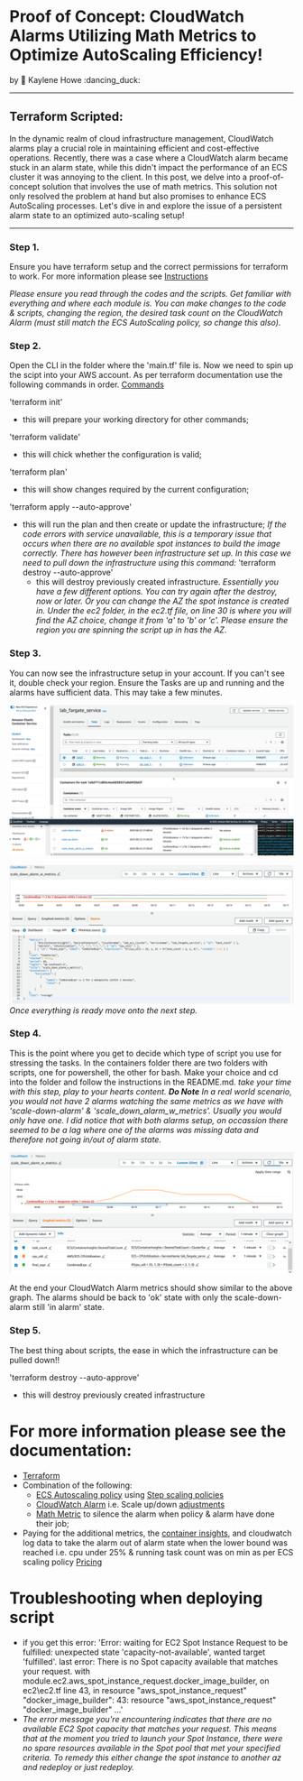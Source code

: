 # Proof of Concept: CloudWatch Alarms Utilizing Math Metrics to Optimize AutoScaling Efficiency!
by :sunflower: Kaylene Howe :dancing_duck:

---

## Terraform Scripted:
In the dynamic realm of cloud infrastructure management, CloudWatch alarms play a crucial role in maintaining efficient and cost-effective operations. Recently, there was a case where a CloudWatch alarm became stuck in an alarm state, while this didn't impact the performance of an ECS cluster it was annoying to the client. 
In this post, we delve into a proof-of-concept solution that involves the use of math metrics. This solution not only resolved the problem at hand but also promises to enhance ECS AutoScaling processes. Let's dive in and explore the issue of a persistent alarm state to an optimized auto-scaling setup!

---

### Step 1.
Ensure you have terraform setup and the correct permissions for terraform to work.  For more information please see [Instructions](https://developer.hashicorp.com/terraform/tutorials/aws-get-started/install-cli)

*Please ensure you read through the codes and the scripts.  Get familiar with everything and where each module is.  You can make changes to the code & scripts, changing the region, the desired task count on the CloudWatch Alarm (must still match the ECS AutoScaling policy, so change this also).*

### Step 2. 
Open the CLI in the folder where the 'main.tf' file is.  Now we need to spin up the scipt into your AWS account.  As per terraform documentation use the following commands in order. [Commands](https://developer.hashicorp.com/terraform/cli/commands)

'terraform init'
  - this will prepare your working directory for other commands;

'terraform validate'
  - this will chick whether the configuration is valid;

'terraform plan'
  - this will show changes required by the current configuration;

'terraform apply --auto-approve'
  - this will run the plan and then create or update the infrastructure; *If the code errors with service unavailable, this is a temporary issue that occurs when there are no available spot instances to build the image correctly.  There has however been infrastructure set up.  In this case we need to pull down the infrastructure using this command:*
    'terraform destroy --auto-approve'
      - this will destroy previously created infrastructure.  *Essentially you have a few different options.  You can try again after the destroy, now or later.  Or you can change the AZ the spot instance is created in.  Under the ec2 folder, in the ec2.tf file, on line 30 is where you will find the AZ choice, change it from 'a' to 'b' or 'c'.  Please ensure the region you are spinning the script up in has the AZ.*

### Step 3.
You can now see the infrastructure setup in your account.  If you can't see it, double check your region.  Ensure the Tasks are up and running and the alarms have sufficient data.  This may take a few minutes.

![alt text](https://github.com/BearyNatural/SkillsJournal/blob/main/ECS_Fargate_CWMetrics/ECS%20Autoscaling%20Cloudwatch%20Alarms%20with%20metrics.PNG)

![alt text](https://github.com/BearyNatural/SkillsJournal/blob/main/ECS_Fargate_CWMetrics/CloudWatchAlarm%20metrics%20source%20code.PNG)
*Once everything is ready move onto the next step.*

### Step 4.
This is the point where you get to decide which type of script you use for stressing the tasks.  In the containers folder there are two folders with scripts, one for powershell, the other for bash.  Make your choice and cd into the folder and follow the instructions in the README.md.
*take your time with this step, play to your hearts content.  **Do Note** In a real world scenario, you would not have 2 alarms watching the same metrics as we have with 'scale-down-alarm' & 'scale_down_alarm_w_metrics'.  Usually you would only have one.  I did notice that with both alarms setup, on occassion there seemed to be a lag where one of the alarms was missing data and therefore not going in/out of alarm state.*

![alt text](https://github.com/BearyNatural/SkillsJournal/blob/main/ECS_Fargate_CWMetrics/Metrics%20-%20scale%20up%20and%20scale%20down.PNG)

At the end your CloudWatch Alarm metrics should show similar to the above graph.  The alarms should be back to 'ok' state with only the scale-down-alarm still 'in alarm' state.  

### Step 5.
The best thing about scripts, the ease in which the infrastructure can be pulled down!!

'terraform destroy --auto-approve'
  - this will destroy previously created infrastructure


# For more information please see the documentation:
- [Terraform](https://registry.terraform.io/providers/hashicorp/aws/latest/docs)
- Combination of the following:
  - [ECS Autoscaling policy](https://docs.aws.amazon.com/AmazonECS/latest/developerguide/service-auto-scaling.html) using [Step scaling policies](https://docs.aws.amazon.com/AmazonECS/latest/developerguide/service-autoscaling-stepscaling.html)
  - [CloudWatch Alarm](https://docs.aws.amazon.com/AmazonCloudWatch/latest/monitoring/AlarmThatSendsEmail.html) i.e. Scale up/down [adjustments](https://docs.aws.amazon.com/autoscaling/ec2/userguide/as-scaling-simple-step.html)
  - [Math Metric](https://docs.aws.amazon.com/AmazonCloudWatch/latest/monitoring/Create-alarm-on-metric-math-expression.html) to silence the alarm when policy & alarm have done their job;
- Paying for the additional metrics, the [container insights](https://docs.aws.amazon.com/AmazonCloudWatch/latest/monitoring/ContainerInsights.html), and cloudwatch log data to take the alarm out of alarm state when the lower bound was reached i.e. cpu under 25% & running task count was on min as per ECS scaling policy [Pricing](https://aws.amazon.com/cloudwatch/pricing/)

# Troubleshooting when deploying script
- if you get this error:
    'Error: waiting for EC2 Spot Instance Request to be fulfilled: unexpected state 'capacity-not-available', wanted target 'fulfilled'. last error: There is no Spot capacity available that matches your request.
    with module.ec2.aws_spot_instance_request.docker_image_builder,
    on ec2\ec2.tf line 43, in resource "aws_spot_instance_request" "docker_image_builder":
    43: resource "aws_spot_instance_request" "docker_image_builder" ...'
- *The error message you're encountering indicates that there are no available EC2 Spot capacity that matches your request. This means that at the moment you tried to launch your Spot Instance, there were no spare resources available in the Spot pool that met your specified criteria.  To remedy this either change the spot instance to another az and redeploy or just redeploy.*